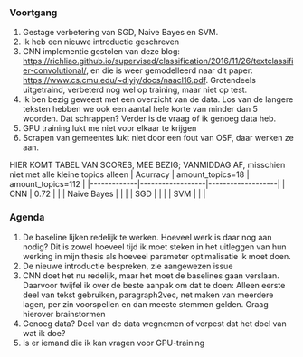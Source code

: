 ### Voortgang
1. Gestage verbetering van SGD, Naive Bayes en SVM.
2. Ik heb een nieuwe introductie geschreven
3. CNN implementie gestolen van deze blog: https://richliao.github.io/supervised/classification/2016/11/26/textclassifier-convolutional/, en die is weer gemodelleerd naar dit paper: https://www.cs.cmu.edu/~diyiy/docs/naacl16.pdf. Grotendeels uitgetraind, verbeterd nog wel op training, maar niet op test.
4. Ik ben bezig geweest met een overzicht van de data. Los van de langere teksten hebben we ook een aantal hele korte van minder dan 5 woorden. Dat schrappen? Verder is de vraag of ik genoeg data heb.
5. GPU training lukt me niet voor elkaar te krijgen
6. Scrapen van gemeentes lukt niet door een fout van OSF, daar werken ze aan.

HIER KOMT TABEL VAN SCORES, MEE BEZIG; VANMIDDAG AF, misschien niet met alle kleine topics alleen
| Acurracy    | amount_topics=18 | amount_topics=112 |
|-------------|------------------|-------------------|
| CNN         | 0.72             |                   |
| Naive Bayes |                  |                   |
| SGD         |                  |                   |
| SVM         |                  |                   |

### Agenda
1. De baseline lijken redelijk te werken. Hoeveel werk is daar nog aan nodig? Dit is zowel hoeveel tijd ik moet steken in het uitleggen van hun werking in mijn thesis als hoeveel parameter optimalisatie ik moet doen.
2. De nieuwe introductie bespreken, zie aangewezen issue
3. CNN doet het nu redelijk, maar het moet de baselines gaan verslaan. Daarvoor twijfel ik over de beste aanpak om dat te doen: Alleen eerste deel van tekst gebruiken, paragraph2vec, net maken van meerdere lagen, per zin voorspellen en dan meeste stemmen gelden. Graag hierover brainstormen
4. Genoeg data? Deel van de data wegnemen of verpest dat het doel van wat ik doe?
5. Is er iemand die ik kan vragen voor GPU-training
